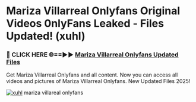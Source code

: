# Mariza Villarreal Onlyfans Original Videos 0nlyFans Leaked - Files Updated! (xuhl)

<h3>🔴 CLICK HERE 🌐==►► <a href="https://tinyurl.com/2wckxsce" rel="nofollow">Mariza Villarreal Onlyfans Updated Files</a></h3>

Get Mariza Villarreal Onlyfans and all content. Now you can access all videos and pictures of Mariza Villarreal Onlyfans. New Updated Files 2025!

[![xuhl](https://i.imgur.com/AFduVYN.gif)](https://tinyurl.com/2wckxsce)
mariza villareal onlyfans